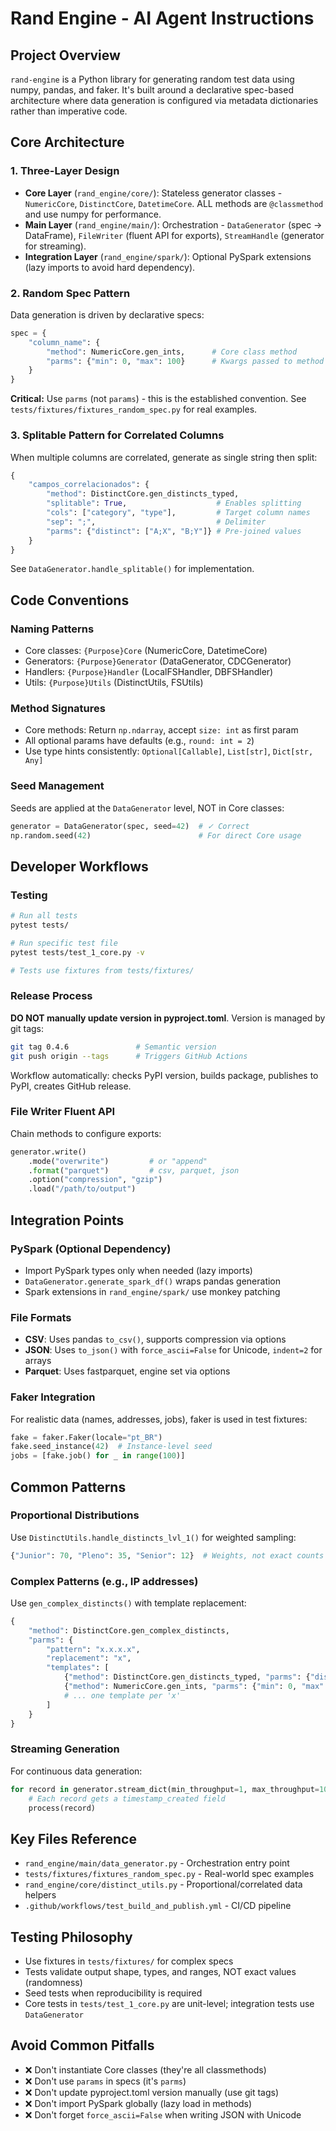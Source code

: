 # Rand Engine - AI Agent Instructions

## Project Overview
`rand-engine` is a Python library for generating random test data using numpy, pandas, and faker. It's built around a declarative spec-based architecture where data generation is configured via metadata dictionaries rather than imperative code.

## Core Architecture

### 1. Three-Layer Design
- **Core Layer** (`rand_engine/core/`): Stateless generator classes - `NumericCore`, `DistinctCore`, `DatetimeCore`. ALL methods are `@classmethod` and use numpy for performance.
- **Main Layer** (`rand_engine/main/`): Orchestration - `DataGenerator` (spec → DataFrame), `FileWriter` (fluent API for exports), `StreamHandle` (generator for streaming).
- **Integration Layer** (`rand_engine/spark/`): Optional PySpark extensions (lazy imports to avoid hard dependency).

### 2. Random Spec Pattern
Data generation is driven by declarative specs:
```python
spec = {
    "column_name": {
        "method": NumericCore.gen_ints,      # Core class method
        "parms": {"min": 0, "max": 100}      # Kwargs passed to method
    }
}
```
**Critical:** Use `parms` (not `params`) - this is the established convention. See `tests/fixtures/fixtures_random_spec.py` for real examples.

### 3. Splitable Pattern for Correlated Columns
When multiple columns are correlated, generate as single string then split:
```python
{
    "campos_correlacionados": {
        "method": DistinctCore.gen_distincts_typed,
        "splitable": True,                    # Enables splitting
        "cols": ["category", "type"],         # Target column names
        "sep": ";",                           # Delimiter
        "parms": {"distinct": ["A;X", "B;Y"]} # Pre-joined values
    }
}
```
See `DataGenerator.handle_splitable()` for implementation.

## Code Conventions

### Naming Patterns
- Core classes: `{Purpose}Core` (NumericCore, DatetimeCore)
- Generators: `{Purpose}Generator` (DataGenerator, CDCGenerator)
- Handlers: `{Purpose}Handler` (LocalFSHandler, DBFSHandler)
- Utils: `{Purpose}Utils` (DistinctUtils, FSUtils)

### Method Signatures
- Core methods: Return `np.ndarray`, accept `size: int` as first param
- All optional params have defaults (e.g., `round: int = 2`)
- Use type hints consistently: `Optional[Callable]`, `List[str]`, `Dict[str, Any]`

### Seed Management
Seeds are applied at the `DataGenerator` level, NOT in Core classes:
```python
generator = DataGenerator(spec, seed=42)  # ✓ Correct
np.random.seed(42)                        # For direct Core usage
```

## Developer Workflows

### Testing
```bash
# Run all tests
pytest tests/

# Run specific test file
pytest tests/test_1_core.py -v

# Tests use fixtures from tests/fixtures/
```

### Release Process
**DO NOT manually update version in pyproject.toml**. Version is managed by git tags:
```bash
git tag 0.4.6               # Semantic version
git push origin --tags      # Triggers GitHub Actions
```
Workflow automatically: checks PyPI version, builds package, publishes to PyPI, creates GitHub release.

### File Writer Fluent API
Chain methods to configure exports:
```python
generator.write()
    .mode("overwrite")         # or "append"
    .format("parquet")         # csv, parquet, json
    .option("compression", "gzip")
    .load("/path/to/output")
```

## Integration Points

### PySpark (Optional Dependency)
- Import PySpark types only when needed (lazy imports)
- `DataGenerator.generate_spark_df()` wraps pandas generation
- Spark extensions in `rand_engine/spark/` use monkey patching

### File Formats
- **CSV**: Uses pandas `to_csv()`, supports compression via options
- **JSON**: Uses `to_json()` with `force_ascii=False` for Unicode, `indent=2` for arrays
- **Parquet**: Uses fastparquet, engine set via options

### Faker Integration
For realistic data (names, addresses, jobs), faker is used in test fixtures:
```python
fake = faker.Faker(locale="pt_BR")
fake.seed_instance(42)  # Instance-level seed
jobs = [fake.job() for _ in range(100)]
```

## Common Patterns

### Proportional Distributions
Use `DistinctUtils.handle_distincts_lvl_1()` for weighted sampling:
```python
{"Junior": 70, "Pleno": 35, "Senior": 12}  # Weights, not exact counts
```

### Complex Patterns (e.g., IP addresses)
Use `gen_complex_distincts()` with template replacement:
```python
{
    "method": DistinctCore.gen_complex_distincts,
    "parms": {
        "pattern": "x.x.x.x",
        "replacement": "x",
        "templates": [
            {"method": DistinctCore.gen_distincts_typed, "parms": {"distinct": ["172", "192"]}},
            {"method": NumericCore.gen_ints, "parms": {"min": 0, "max": 255}},
            # ... one template per 'x'
        ]
    }
}
```

### Streaming Generation
For continuous data generation:
```python
for record in generator.stream_dict(min_throughput=1, max_throughput=10):
    # Each record gets a timestamp_created field
    process(record)
```

## Key Files Reference
- `rand_engine/main/data_generator.py` - Orchestration entry point
- `tests/fixtures/fixtures_random_spec.py` - Real-world spec examples
- `rand_engine/core/distinct_utils.py` - Proportional/correlated data helpers
- `.github/workflows/test_build_and_publish.yml` - CI/CD pipeline

## Testing Philosophy
- Use fixtures in `tests/fixtures/` for complex specs
- Tests validate output shape, types, and ranges, NOT exact values (randomness)
- Seed tests when reproducibility is required
- Core tests in `tests/test_1_core.py` are unit-level; integration tests use `DataGenerator`

## Avoid Common Pitfalls
- ❌ Don't instantiate Core classes (they're all classmethods)
- ❌ Don't use `params` in specs (it's `parms`)
- ❌ Don't update pyproject.toml version manually (use git tags)
- ❌ Don't import PySpark globally (lazy load in methods)
- ❌ Don't forget `force_ascii=False` when writing JSON with Unicode

